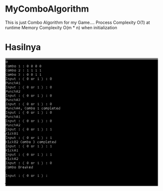 # MyComboAlgorithm
This is just Combo Algorithm for my Game....
Process Complexity O(1) at runtime
Memory Complexity O(m * n) when initialization

# Hasilnya

![alt text](https://raw.githubusercontent.com/imandana/MyComboAlgorithm/main/hasil.PNG)
